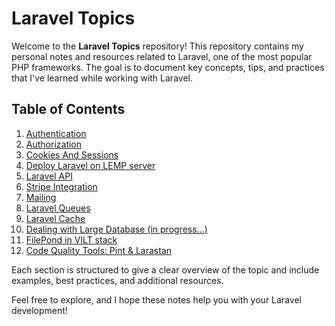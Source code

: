 # Laravel Topics

Welcome to the **Laravel Topics** repository! This repository contains my personal notes and resources related to Laravel, one of the most popular PHP frameworks. The goal is to document key concepts, tips, and practices that I've learned while working with Laravel.

## Table of Contents

1. [Authentication](1.%20Laravel%20Authentication/Laravel%20auth.md)
2. [Authorization](2.%20Laravel%20Authorization/Laravel%20Authorization%2C%20Gates%20and%20Polices.md)
3. [Cookies And Sessions](3.%20Cookies%20and%20Sessions/Cookies%20And%20Sessions.md)
4. [Deploy Laravel on LEMP server](4.%20Laravel%20on%20LEMP/Deploy%20Laravel%20App%20on%20LEMP%20Server.md)
5. [Laravel API](5.%20Laravel%20API/Laravel%20API.md)
6. [Stripe Integration](6.%20Stripe%20Integration/Stripe%20integration.md)
7. [Mailing](7.%20Mailing/Mailing.md)
8. [Laravel Queues](8.%20Laravel%20Queues/laravel%20queues.md)
9. [Laravel Cache](9.%20Laravel%20Cache/laravel%20cache.md)
10. [Dealing with Large Database (in progress...)](#)
11. [FilePond in VILT stack](11.%20FilePond%20in%20VILT%20stack/filepond%20in%20vilt%20satck.md)
12. [Code Quality Tools: Pint & Larastan](12.%20Code%20Quality%20Tools%20Pint%20&%20Larastan/Code%20Quality%20Tools%20Pint%20&%20Larastan.md)

Each section is structured to give a clear overview of the topic and include examples, best practices, and additional resources.

Feel free to explore, and I hope these notes help you with your Laravel development!
